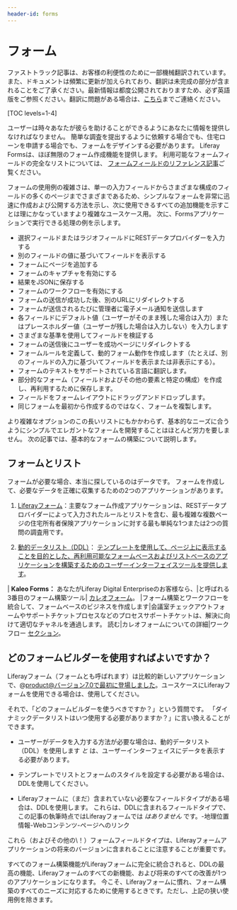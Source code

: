 ```yaml
---
header-id: forms
---
```


# フォーム

<p class="alert alert-info"><span class="wysiwyg-color-blue120">ファストトラック記事は、お客様の利便性のために一部機械翻訳されています。また、ドキュメントは頻繁に更新が加えられており、翻訳は未完成の部分が含まれることをご了承ください。最新情報は都度公開されておりますため、必ず英語版をご参照ください。翻訳に問題がある場合は、<a href="mailto:support-content-jp@liferay.com">こちら</a>までご連絡ください。</span></p>

[TOC levels=1-4]

ユーザーは時々あなたが彼らを助けることができるようにあなたに情報を提供しなければなりません。 簡単な調査を提出するように依頼する場合でも、住宅ローンを申請する場合でも、フォームをデザインする必要があります。 Liferay Formsは、ほぼ無限のフォーム作成機能を提供します。 利用可能なフォームフィールドの完全なリストについては、 [フォームフィールドのリファレンス記事](/docs/7-1/deploy/-/knowledge_base/d/form-field-types)ご覧ください。

フォームの使用例の複雑さは、単一の入力フィールドからさまざまな構成のフィールドの多くのページまでさまざまであるため、シンプルなフォームを非常に迅速に作成および公開する方法を示し、次に使用できるすべての追加機能を示すことは理にかなっていますより複雑なユースケース用。 次に、Formsアプリケーションで実行できる処理の例を示します。

  - 選択フィールドまたはラジオフィールドにRESTデータプロバイダーを入力する
  - 別のフィールドの値に基づいてフィールドを表示する
  - フォームにページを追加する
  - フォームのキャプチャを有効にする
  - 結果をJSONに保存する
  - フォームのワークフローを有効にする
  - フォームの送信が成功した後、別のURLにリダイレクトする
  - フォームが送信されるたびに管理者に電子メール通知を送信します
  - 各フィールドにデフォルト値（ユーザーがそのまま残した場合は入力）またはプレースホルダー値（ユーザーが残した場合は入力しない）を入力します
  - さまざまな基準を使用してフィールドを検証する
  - フォームの送信後にユーザーを成功ページにリダイレクトする
  - フォームルールを定義して、動的フォーム動作を作成します（たとえば、別のフィールドの入力に基づいてフィールドを表示または非表示にする）。
  - フォームのテキストをサポートされている言語に翻訳します。
  - 部分的なフォーム（フィールドおよびその他の要素と特定の構成）を作成し、再利用するために保存します。
  - フィールドをフォームレイアウトにドラッグアンドドロップします。
  - 同じフォームを最初から作成するのではなく、フォームを複製します。

より複雑なオプションのこの長いリストにもかかわらず、基本的なニーズに合うようにシンプルでエレガントなフォームを開発することはほとんど労力を要しません。 次の記事では、基本的なフォームの構築について説明します。

## フォームとリスト

フォームが必要な場合、本当に探しているのはデータです。 フォームを作成して、必要なデータを正確に収集するための2つのアプリケーションがあります。

1.  [Liferayフォーム](/docs/7-1/user/-/knowledge_base/u/forms)：主要なフォーム作成アプリケーションは、RESTデータプロバイダーによって入力されたルールとリストを含む、最も複雑な複数ページの住宅所有者保険アプリケーションに対する最も単純な1つまたは2つの質問の調査用です。

2.  [動的データリスト（DDL）](/docs/7-1/user/-/knowledge_base/u/dynamic-data-lists)： [テンプレートを使用して、ページ上に表示することを目的とした、再利用可能なフォームベースおよびリストベースのアプリケーションを構築するためのユーザーインターフェイスツールを提供します](/docs/7-1/user/-/knowledge_base/u/using-templates-to-display-forms-and-lists)。

| **Kaleo Forms：** あなたがLiferay Digital Enterpriseのお客様なら、|と呼ばれる3番目のフォーム構築ツール| [カレオフォーム](https://help.liferay.com/hc/en-us/articles/360018174191-Kaleo-Forms)。 |フォーム構築とワークフローを統合して、フォームベースのビジネスを作成します|会議室チェックアウトフォームやサポートチケットプロセスなどのプロセスサポートチケットは、解決に向けて適切なチャネルを通過します。 読む|カレオフォームについての詳細|ワークフロー [セクション](https://help.liferay.com/hc/en-us/articles/360018174191-Kaleo-Forms)。

## どのフォームビルダーを使用すればよいですか？

Liferayフォーム（フォームとも呼ばれます）は比較的新しいアプリケーションで、@product@バージョン7.0で最初に登場しました。ユースケースにLiferayフォームを使用できる場合は、使用してください。

それで、「どのフォームビルダーを使うべきですか？」という質問です。 「ダイナミックデータリストはいつ使用する必要がありますか？」に言い換えることができます。

  - ユーザーがデータを入力する方法が必要な場合は、動的データリスト（DDL）を使用します *と* は、ユーザーインターフェイスにデータを表示する必要があります。

  - テンプレートでリストとフォームのスタイルを設定する必要がある場合は、DDLを使用してください。

  - Liferayフォームに（まだ）含まれていない必要なフィールドタイプがある場合は、DDLを使用します。 これらは、DDLに含まれるフィールドタイプで、この記事の執筆時点ではLiferayフォームでは *はありません* です。-地理位置情報-Webコンテンツ-ページへのリンク

これら（およびその他の\！）フォームフィールドタイプは、Liferayフォームアプリケーションの将来のバージョンに含まれることに注意することが重要です。

すべてのフォーム構築機能がLiferayフォームに完全に統合されると、DDLの最高の機能、Liferayフォームのすべての新機能、および将来のすべての改善が1つのアプリケーションになります。 今こそ、Liferayフォームに慣れ、フォーム構築のすべてのニーズに対応するために使用するときです。ただし、上記の狭い使用例を除きます。
